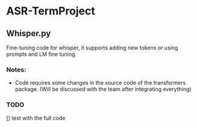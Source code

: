 # ASR-TermProject

## Whisper.py
Fine-tuning code for whisper, it supports adding new tokens or using prompts and LM fine tuning.
### Notes:
- Code requires some changes in the source code of the transformers package. (Will be discussed with the team after integrating everything)
### TODO
[] test with the full code
